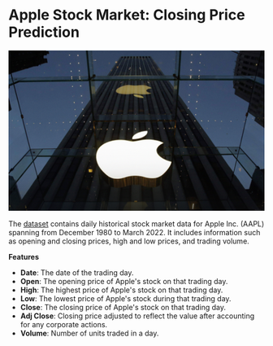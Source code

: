 # Apple Stock Market: Closing Price Prediction

<img src='apple-store.jpg' alt='Apple Store'>

The [dataset](https://www.kaggle.com/datasets/varpit94/apple-stock-data-updated-till-22jun2021) contains daily historical stock market data for Apple Inc. (AAPL) spanning from December 1980 to March 2022. It includes information such as opening and closing prices, high and low prices, and trading volume.

**Features**
- **Date**: The date of the trading day.
- **Open**: The opening price of Apple's stock on that trading day.
- **High**: The highest price of Apple's stock on that trading day.
- **Low**: The lowest price of Apple's stock during that trading day.
- **Close**: The closing price of Apple's stock on that trading day.
- **Adj Close**: Closing price adjusted to reflect the value after accounting for any corporate actions.
- **Volume**: Number of units traded in a day.